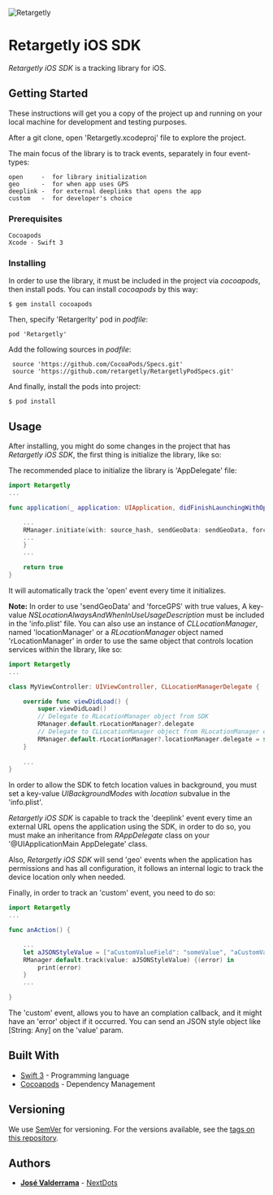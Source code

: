 ![Retargetly](http://beta.retargetly.com/wp-content/uploads/2015/07/Logo.png)

# Retargetly iOS SDK

*Retargetly iOS SDK* is a tracking library for iOS.

## Getting Started

These instructions will get you a copy of the project up and running on your local machine for development and testing purposes.

After a git clone, open 'Retargetly.xcodeproj' file to explore the project.

The main focus of the library is to track events, separately in four event-types:

```
open     -  for library initialization
geo      -  for when app uses GPS
deeplink -  for external deeplinks that opens the app
custom   -  for developer's choice
```

### Prerequisites

```
Cocoapods
Xcode - Swift 3
```

### Installing

In order to use the library, it must be included in the project via *cocoapods*, then install pods. You can install *cocoapods* by this way:

```
$ gem install cocoapods
```

Then, specify 'Retargerlty' pod in *podfile*:

```
pod 'Retargetly'
```

Add the following sources in *podfile*:

```
 source 'https://github.com/CocoaPods/Specs.git'
 source 'https://github.com/retargetly/RetargetlyPodSpecs.git'
```

And finally, install the pods into project:

```
$ pod install
```


## Usage

After installing, you might do some changes in the project that has *Retargetly iOS SDK*, the first thing is initialize the library, like so:

The recommended place to initialize the library is 'AppDelegate' file:

```Swift
import Retargetly
...

func application(_ application: UIApplication, didFinishLaunchingWithOptions launchOptions: [UIApplicationLaunchOptionsKey: Any]?) -> {

    ...
    RManager.initiate(with: source_hash, sendGeoData: sendGeoData, forceGPS: forceGPS) { (error) in
    ...
    }
    ...

    return true
}
```

It will automatically track the 'open' event every time it initializes.

**Note:** In order to use 'sendGeoData' and 'forceGPS' with true values,  A key-value *NSLocationAlwaysAndWhenInUseUsageDescription* must be included in the 'info.plist' file. You can also use an instance of *CLLocationManager*, named 'locationManager' or a *RLocationManager* object named 'rLocationManager' in order to use the same object that controls location services within the library, like so:

```Swift
import Retargetly
...

class MyViewController: UIViewController, CLLocationManagerDelegate {

    override func viewDidLoad() {
        super.viewDidLoad()
        // Delegate to RLocationManager object from SDK
        RManager.default.rLocationManager?.delegate
        // Delegate to CLLocationManager object from RLocationManager on SDK
        RManager.default.rLocationManager?.locationManager.delegate = self
    }
    
    ...
}
```

In order to allow the SDK to fetch location values in background, you must set a key-value *UIBackgroundModes* with *location* subvalue in the 'info.plist'.

*Retargetly iOS SDK* is capable to track the 'deeplink' event every time an external URL opens the application using the SDK, in order to do so, you must make an inheritance from *RAppDelegate* class on your '@UIApplicationMain AppDelegate' class.

Also, *Retargetly iOS SDK* will send 'geo' events when the application has permissions and has all configuration, it follows an internal logic to track the device location only when needed.

Finally, in order to track an 'custom' event, you need to do so:

```Swift
import Retargetly
...

func anAction() {

    ...
    let aJSONStyleValue = ["aCustomValueField": "someValue", "aCustomValueField2": 200]
    RManager.default.track(value: aJSONStyleValue) {(error) in
        print(error)
    }
    ...

}
```

The 'custom' event, allows you to have an complation callback, and it might have an 'error' object if it occurred. You can send an JSON style object like  [String: Any] on the 'value' param.

## Built With

* [Swift 3](https://swift.org/documentation/) - Programming language
* [Cocoapods](https://cocoapods.org/) - Dependency Management


## Versioning

We use [SemVer](http://semver.org/) for versioning. For the versions available, see the [tags on this repository](https://github.com/retargetly/sdk-ios/releases).

## Authors

* [**José Valderrama**](mailto:josevalderrama18@gmail.com) - [NextDots](http://nextdots.com/)
